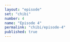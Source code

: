 ```yaml
---
layout: "episode"
set: "chibi"
number: 4
name: "Episode 4"
permalink: "chibi/episode-4"
published: true
---
```

